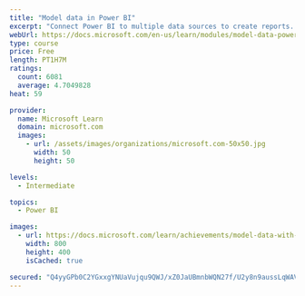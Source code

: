 ```yaml
---
title: "Model data in Power BI"
excerpt: "Connect Power BI to multiple data sources to create reports. Define the relationship between your data sources."
webUrl: https://docs.microsoft.com/en-us/learn/modules/model-data-power-bi/
type: course
price: Free
length: PT1H7M
ratings:
  count: 6081
  average: 4.7049828
heat: 59

provider:
  name: Microsoft Learn
  domain: microsoft.com
  images:
    - url: /assets/images/organizations/microsoft.com-50x50.jpg
      width: 50
      height: 50

levels:
  - Intermediate

topics:
  - Power BI

images:
  - url: https://docs.microsoft.com/learn/achievements/model-data-with-power-bi-desktop-social.png
    width: 800
    height: 400
    isCached: true

secured: "Q4yyGPb0C2YGxxgYNUaVujqu9QWJ/xZ0JaUBmnbWQN27f/U2y8n9aussLqWAV4kznxv6Cj44a7W8KTMpoLQTYtLMWWS783N22tjfZCjEkMeeO65CTolq9NQNb7QvLI24cPmkFqpzG6QwRFLfe+lf1ML48QCXmmXiUOW/D0kZLE6f4leqFB2eYl393rXMXi9UXd0arrtdgh6YmalBdCCwKBGROpqMjnMDURIaAQEK+Pq/BmM+usAWpTOpbBgZYUoVkf3W59QuJlMtCY7wT5Nvc+o2HQyzt41XpFpezunnVYo9snH+tUnP3fB76YjTkRP7HezS4tSz80FVj60q0PkBrHBzTWvo8p6wVw0xP6Pk0pbfBhwovJRJPq06GhtLLnZ9P0O8cJ1JMs2BRNxJu+EMygTbP4g/buad1W2sYuYa2uM=;BUZhR64wODzLTg8mI1aZjA=="
---
```


